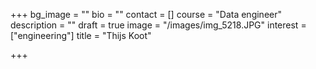 +++
bg_image = ""
bio = ""
contact = []
course = "Data engineer"
description = ""
draft = true
image = "/images/img_5218.JPG"
interest = ["engineering"]
title = "Thijs Koot"

+++
